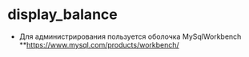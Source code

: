 # display_balance

* Для администрирования пользуется оболочка MySqlWorkbench
**https://www.mysql.com/products/workbench/
